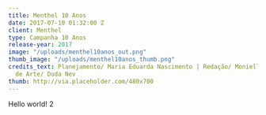 ```yaml
---
title: Menthel 10 Anos
date: 2017-07-10 01:32:00 Z
client: Menthel
type: Campanha 10 Anos
release-year: 2017
image: "/uploads/menthel10anos_out.png"
thumb_image: "/uploads/menthel10anos_thumb.png"
credits_text: Planejamento/ Maria Eduarda Nascimento | Redação/ Monielle Souza | Direção
  de Arte/ Duda Nev
thumb: http://via.placeholder.com/480x700
---
```


Hello world! 2